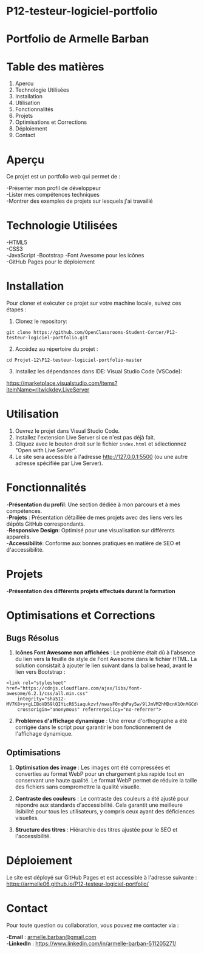# **P12-testeur-logiciel-portfolio**

# **Portfolio de Armelle Barban**

# **Table des matières**

1. Apercu
2. Technologie Utilisées
3. Installation
4. Utilisation
5. Fonctionnalités
6. Projets
7. Optimisations et Corrections
8. Déploiement
9. Contact

# **Aperçu**

Ce projet est un portfolio web qui permet de :

-Présenter mon profil de développeur  
-Lister mes compétences techniques  
-Montrer des exemples de projets sur lesquels j'ai travaillé

# **Technologie Utilisées**

-HTML5  
-CSS3  
-JavaScript
-Bootstrap
-Font Awesome pour les icônes  
-GitHub Pages pour le déploiement

# **Installation**

Pour cloner et exécuter ce projet sur votre machine locale, suivez ces étapes :

1. Clonez le repository:

```
git clone https://github.com/OpenClassrooms-Student-Center/P12-testeur-logiciel-portfolio.git

```

2. Accédez au répertoire du projet :

```
cd Projet-12\P12-testeur-logiciel-portfolio-master

```

3. Installez les dépendances dans IDE: Visual Studio Code (VSCode):

https://marketplace.visualstudio.com/items?itemName=ritwickdey.LiveServer

# **Utilisation**

1. Ouvrez le projet dans Visual Studio Code.
2. Installez l'extension Live Server si ce n'est pas déjà fait.
3. Cliquez avec le bouton droit sur le fichier `index.html` et sélectionnez "Open with Live Server".
4. Le site sera accessible à l'adresse http://127.0.0.1:5500 (ou une autre adresse spécifiée par Live Server).

# **Fonctionnalités**

-**Présentation du profil**: Une section dédiée à mon parcours et à mes compétences.  
-**Projets** : Présentation détaillée de mes projets avec des liens vers les dépôts GitHub correspondants.  
-**Responsive Design**: Optimisé pour une visualisation sur différents appareils.  
-**Accessibilité**: Conforme aux bonnes pratiques en matière de SEO et d'accessibilité.

# **Projets**

-**Présentation des différents projets effectués durant la formation**

# **Optimisations et Corrections**

## **Bugs Résolus**

1. **Icônes Font Awesome non affichées** : Le problème était dû à l'absence du lien vers la feuille de style de Font Awesome dans le fichier HTML. La solution consistait à ajouter le lien suivant dans la balise head, avant le lien vers Bootstrap :

```
<link rel="stylesheet" href="https://cdnjs.cloudflare.com/ajax/libs/font-awesome/6.2.1/css/all.min.css"
    integrity="sha512-MV7K8+y+gLIBoVD59lQIYicR65iaqukzvf/nwasF0nqhPay5w/9lJmVM2hMDcnK1OnMGCdVK+iQrJ7lzPJQd1w=="
    crossorigin="anonymous" referrerpolicy="no-referrer">
```

2. **Problèmes d'affichage dynamique** : Une erreur d'orthographe a été corrigée dans le script pour garantir le bon fonctionnement de l'affichage dynamique.

## **Optimisations**

1. **Optimisation des image** : Les images ont été compressées et converties au format WebP pour un chargement plus rapide tout en conservant une haute qualité. Le format WebP permet de réduire la taille des fichiers sans compromettre la qualité visuelle.

2. **Contraste des couleurs** : Le contraste des couleurs a été ajusté pour répondre aux standards d'accessibilité. Cela garantit une meilleure lisibilité pour tous les utilisateurs, y compris ceux ayant des déficiences visuelles.

3. **Structure des titres** : Hiérarchie des titres ajustée pour le SEO et l'accessibilité.

# **Déploiement**

Le site est déployé sur GitHub Pages et est accessible à l'adresse suivante :
https://armelle06.github.io/P12-testeur-logiciel-portfolio/

# **Contact**

Pour toute question ou collaboration, vous pouvez me contacter via :

-**Email** : armelle.barban@gmail.com  
-**LinkedIn** : https://www.linkedin.com/in/armelle-barban-511205271/
